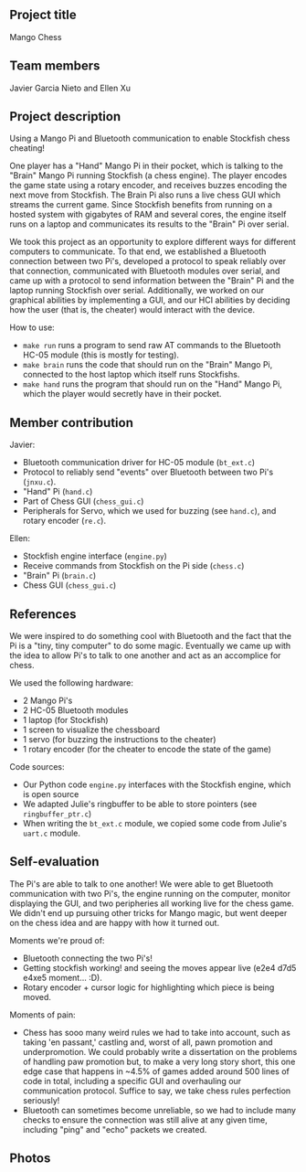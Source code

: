 ## Project title

Mango Chess

## Team members

Javier Garcia Nieto and Ellen Xu

## Project description

Using a Mango Pi and Bluetooth communication to enable Stockfish chess cheating!

One player has a "Hand" Mango Pi in their pocket, which is talking to the "Brain" Mango Pi running Stockfish (a chess engine). The player encodes the game state using a rotary encoder, and receives buzzes encoding the next move from Stockfish. The Brain Pi also runs a live chess GUI which streams the current game. Since Stockfish benefits from running on a hosted system with gigabytes of RAM and several cores, the engine itself runs on a laptop and communicates its results to the "Brain" Pi over serial.

We took this project as an opportunity to explore different ways for different computers to communicate. To that end, we established a Bluetooth connection between two Pi's, developed a protocol to speak reliably over that connection, communicated with Bluetooth modules over serial, and came up with a protocol to send information between the "Brain" Pi and the laptop running Stockfish over serial. Additionally, we worked on our graphical abilities by implementing a GUI, and our HCI abilities by deciding how the user (that is, the cheater) would interact with the device.

How to use:
- `make run` runs a program to send raw AT commands to the Bluetooth HC-05 module (this is mostly for testing).
- `make brain` runs the code that should run on the "Brain" Mango Pi, connected to the host laptop which itself runs Stockfishs.
- `make hand` runs the program that should run on the "Hand" Mango Pi, which the player would secretly have in their pocket.

## Member contribution

Javier:

- Bluetooth communication driver for HC-05 module (`bt_ext.c`)
- Protocol to reliably send "events" over Bluetooth between two Pi's (`jnxu.c`).
- "Hand" Pi (`hand.c`)
- Part of Chess GUI (`chess_gui.c`)
- Peripherals for Servo, which we used for buzzing (see `hand.c`), and rotary encoder (`re.c`).

Ellen:

- Stockfish engine interface (`engine.py`)
- Receive commands from Stockfish on the Pi side (`chess.c`)
- "Brain" Pi (`brain.c`)
- Chess GUI (`chess_gui.c`)

## References

We were inspired to do something cool with Bluetooth and the fact that the Pi is a "tiny, tiny computer" to do some magic. Eventually we came up with the idea to allow Pi's to talk to one another and act as an accomplice for chess.

We used the following hardware:
 - 2 Mango Pi's
 - 2 HC-05 Bluetooth modules
 - 1 laptop (for Stockfish)
 - 1 screen to visualize the chessboard
 - 1 servo (for buzzing the instructions to the cheater)
 - 1 rotary encoder (for the cheater to encode the state of the game)

Code sources:
 - Our Python code `engine.py` interfaces with the Stockfish engine, which is open source
 - We adapted Julie's ringbuffer to be able to store pointers (see `ringbuffer_ptr.c`)
 - When writing the `bt_ext.c` module, we copied some code from Julie's `uart.c` module.

## Self-evaluation

The Pi's are able to talk to one another! We were able to get Bluetooth communication with two Pi's, the engine running on the computer, monitor displaying the GUI, and two peripheries all working live for the chess game. We didn't end up pursuing other tricks for Mango magic, but went deeper on the chess idea and are happy with how it turned out.

Moments we're proud of:
 - Bluetooth connecting the two Pi's!
 - Getting stockfish working! and seeing the moves appear live (e2e4 d7d5 e4xe5 moment... :D).
 - Rotary encoder + cursor logic for highlighting which piece is being moved.

Moments of pain:
 - Chess has sooo many weird rules we had to take into account, such as taking 'en passant,' castling and, worst of all, pawn promotion and underpromotion. We could probably write a dissertation on the problems of handling paw promotion but, to make a very long story short, this one edge case that happens in ~4.5% of games added around 500 lines of code in total, including a specific GUI and overhauling our communication protocol. Suffice to say, we take chess rules perfection seriously!
 - Bluetooth can sometimes become unreliable, so we had to include many checks to ensure the connection was still alive at any given time, including "ping" and "echo" packets we created.

## Photos
